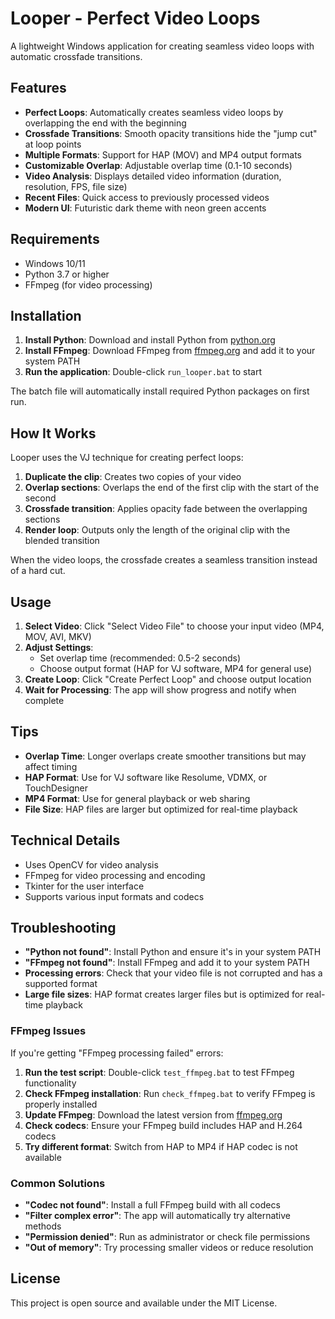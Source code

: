 # Looper - Perfect Video Loops

A lightweight Windows application for creating seamless video loops with automatic crossfade transitions.

## Features

- **Perfect Loops**: Automatically creates seamless video loops by overlapping the end with the beginning
- **Crossfade Transitions**: Smooth opacity transitions hide the "jump cut" at loop points
- **Multiple Formats**: Support for HAP (MOV) and MP4 output formats
- **Customizable Overlap**: Adjustable overlap time (0.1-10 seconds)
- **Video Analysis**: Displays detailed video information (duration, resolution, FPS, file size)
- **Recent Files**: Quick access to previously processed videos
- **Modern UI**: Futuristic dark theme with neon green accents

## Requirements

- Windows 10/11
- Python 3.7 or higher
- FFmpeg (for video processing)

## Installation

1. **Install Python**: Download and install Python from [python.org](https://python.org)
2. **Install FFmpeg**: Download FFmpeg from [ffmpeg.org](https://ffmpeg.org) and add it to your system PATH
3. **Run the application**: Double-click `run_looper.bat` to start

The batch file will automatically install required Python packages on first run.

## How It Works

Looper uses the VJ technique for creating perfect loops:

1. **Duplicate the clip**: Creates two copies of your video
2. **Overlap sections**: Overlaps the end of the first clip with the start of the second
3. **Crossfade transition**: Applies opacity fade between the overlapping sections
4. **Render loop**: Outputs only the length of the original clip with the blended transition

When the video loops, the crossfade creates a seamless transition instead of a hard cut.

## Usage

1. **Select Video**: Click "Select Video File" to choose your input video (MP4, MOV, AVI, MKV)
2. **Adjust Settings**: 
   - Set overlap time (recommended: 0.5-2 seconds)
   - Choose output format (HAP for VJ software, MP4 for general use)
3. **Create Loop**: Click "Create Perfect Loop" and choose output location
4. **Wait for Processing**: The app will show progress and notify when complete

## Tips

- **Overlap Time**: Longer overlaps create smoother transitions but may affect timing
- **HAP Format**: Use for VJ software like Resolume, VDMX, or TouchDesigner
- **MP4 Format**: Use for general playback or web sharing
- **File Size**: HAP files are larger but optimized for real-time playback

## Technical Details

- Uses OpenCV for video analysis
- FFmpeg for video processing and encoding
- Tkinter for the user interface
- Supports various input formats and codecs

## Troubleshooting

- **"Python not found"**: Install Python and ensure it's in your system PATH
- **"FFmpeg not found"**: Install FFmpeg and add it to your system PATH
- **Processing errors**: Check that your video file is not corrupted and has a supported format
- **Large file sizes**: HAP format creates larger files but is optimized for real-time playback

### FFmpeg Issues

If you're getting "FFmpeg processing failed" errors:

1. **Run the test script**: Double-click `test_ffmpeg.bat` to test FFmpeg functionality
2. **Check FFmpeg installation**: Run `check_ffmpeg.bat` to verify FFmpeg is properly installed
3. **Update FFmpeg**: Download the latest version from [ffmpeg.org](https://ffmpeg.org)
4. **Check codecs**: Ensure your FFmpeg build includes HAP and H.264 codecs
5. **Try different format**: Switch from HAP to MP4 if HAP codec is not available

### Common Solutions

- **"Codec not found"**: Install a full FFmpeg build with all codecs
- **"Filter complex error"**: The app will automatically try alternative methods
- **"Permission denied"**: Run as administrator or check file permissions
- **"Out of memory"**: Try processing smaller videos or reduce resolution

## License

This project is open source and available under the MIT License.
